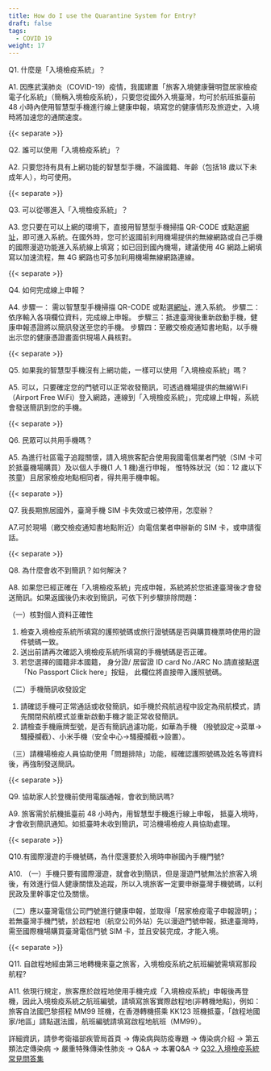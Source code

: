 ```yaml
---
title: How do I use the Quarantine System for Entry?
draft: false
tags:
  - COVID 19
weight: 17
---
```

Q1. 什麼是「入境檢疫系統」？

A1. 因應武漢肺炎（COVID-19）疫情，我國建置「旅客入境健康聲明暨居家檢疫電子化系統」（簡稱入境檢疫系統），只要您從國外入境臺灣，均可於航班抵臺前 48 小時內使用智慧型手機進行線上健康申報，填寫您的健康情形及旅遊史，入境時將加速您的通關速度。

{{< separate >}}

Q2. 誰可以使用「入境檢疫系統」？

A2. 只要您持有具有上網功能的智慧型手機，不論國籍、年齡（包括18 歲以下未成年人），均可使用。

{{< separate >}}

Q3. 可以從哪進入「入境檢疫系統」？

A3. 您只要在可以上網的環境下，直接用智慧型手機掃描 QR-CODE 或點選[網址](https://hdhq.mohw.gov.tw/Default1?openExternalBrowser=1)，即可進入系統。在國外時，您可於返國前利用機場提供的無線網路或自己手機的國際漫遊功能進入系統線上填寫；如已回到國內機場，建議使用 4G 網路上網填寫以加速流程，無 4G 網路也可多加利用機場無線網路連線。

{{< separate >}}

Q4. 如何完成線上申報？

A4. 
步驟一： 需以智慧型手機掃描 QR-CODE 或點選[網址](https://hdhq.mohw.gov.tw/)，進入系統。
步驟二：依序輸入各項欄位資料，完成線上申報。
步驟三：抵達臺灣後重新啟動手機，健康申報憑證將以簡訊發送至您的手機。
步驟四：至繳交檢疫通知書地點，以手機出示您的健康憑證畫面供現場人員核對。

{{< separate >}}

Q5. 如果我的智慧型手機沒有上網功能，一樣可以使用「入境檢疫系統」嗎？

A5. 可以，只要確定您的門號可以正常收發簡訊，可透過機場提供的無線WiFi （Airport Free WiFi）登入網路，連線到「入境檢疫系統」，完成線上申報，系統會發送簡訊到您的手機。

{{< separate >}}

Q6. 民眾可以共用手機嗎？

A5. 為進行社區電子追蹤關懷，請入境旅客配合使用我國電信業者門號（SIM 卡可於抵臺機場購買）及以個人手機(1 人 1 機)進行申報， 惟特殊狀況（如：12 歲以下孩童）且居家檢疫地點相同者，得共用手機申報。

{{< separate >}}

Q7. 我長期旅居國外，臺灣手機 SIM 卡失效或已被停用，怎麼辦？ 

A7.可於現場（繳交檢疫通知書地點附近）向電信業者申辦新的 SIM 卡，或申請復話。

{{< separate >}}

Q8. 為什麼會收不到簡訊？如何解決？

A8. 如果您已經正確在「入境檢疫系統」完成申報，系統將於您抵達臺灣後才會發送簡訊。如果返國後仍未收到簡訊，可依下列步驟排除問題：

（一）核對個人資料正確性

1. 檢查入境檢疫系統所填寫的護照號碼或旅行證號碼是否與購買機票時使用的證件號碼一致。
2. 送出前請再次確認入境檢疫系統所填寫的手機號碼是否正確。
3. 若您選擇的國籍非本國籍， 身分證/ 居留證 ID card No./ARC No.請直接點選「No Passport Click here」按鈕， 此欄位將直接帶入護照號碼。

（二）手機簡訊收發設定

1. 請確認手機可正常通話或收發簡訊，如手機於飛航過程中設定為飛航模式，請先關閉飛航模式並重新啟動手機才能正常收發簡訊。
2. 請檢查手機廠牌型號，是否有簡訊過濾功能，如華為手機
   （撥號設定→菜單→騷擾攔截）、小米手機（安全中心→騷擾攔截→設置）。

（三）請機場檢疫人員協助使用「問題排除」功能，經確認護照號碼及姓名等資料後，再強制發送簡訊。

{{< separate >}}

Q9. 協助家人於登機前使用電腦通報，會收到簡訊嗎?

A9. 旅客需於航機抵臺前 48 小時內，用智慧型手機進行線上申報， 抵臺入境時，才會收到簡訊通知。如抵臺時未收到簡訊，可洽機場檢疫人員協助處理。

{{< separate >}}

Q10.有國際漫遊的手機號碼，為什麼還要於入境時申辦國內手機門號?

A10.
（一）手機只要有國際漫遊，就會收到簡訊，但是漫遊門號無法於旅客入境後，有效進行個人健康關懷及追蹤，所以入境旅客一定要申辦臺灣手機號碼，以利民政及里幹事定位及關懷。

（二）應以臺灣電信公司門號進行健康申報，並取得「居家檢疫電子申報證明」；若無臺灣手機門號，於啟程地（航空公司外站）先以漫遊門號申報，抵達臺灣時，需至國際機場購買臺灣電信門號 SIM 卡，並且安裝完成，才能入境。

{{< separate >}}

Q11. 自啟程地經由第三地轉機來臺之旅客，入境檢疫系統之航班編號需填寫那段航程?

A11. 依現行規定，旅客應於啟程地使用手機完成「入境檢疫系統」申報後再登機，因此入境檢疫系統之航班編號，請填寫旅客實際啟程地(非轉機地點)，例如：旅客自法國巴黎搭程 MM99 班機，在香港轉機搭乘 KK123 班機抵臺，「啟程地國家/地區」請點選法國，航班編號請填寫啟程地航班（MM99）。

詳細資訊，請參考衛福部疾管局首頁 → 傳染病與防疫專題 → 傳染病介紹 → 第五類法定傳染病 → 嚴重特殊傳染性肺炎 → Q&A → 本署Q&A → [Q32.入境檢疫系統常見問答集](https://www.cdc.gov.tw/Category/QAPage/B5ttQxRgFUZlRFPS1dRliw?ccms_cs=1)